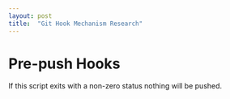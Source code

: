 ```yaml
---
layout: post
title:  "Git Hook Mechanism Research"
---
```


# Pre-push Hooks

If this script exits with a non-zero status nothing will be pushed.

